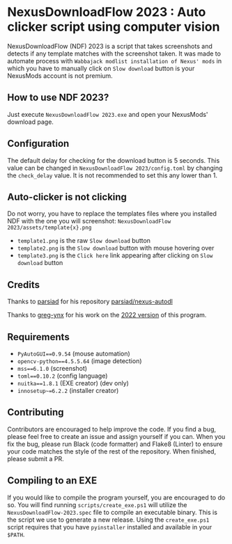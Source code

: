 # NexusDownloadFlow 2023 : Auto clicker script using computer vision

NexusDownloadFlow (NDF) 2023 is a script that takes screenshots and detects if any template matches with the
screenshot taken. It was made to automate process with `Wabbajack modlist installation of Nexus' mods` in which
you have to manually click on `Slow download` button is your NexusMods account is not premium.

## How to use NDF 2023?

Just execute `NexusDownloadFlow 2023.exe` and open your NexusMods' download page.

## Configuration

The default delay for checking for the download button is 5 seconds. This value can be changed in `NexusDownloadFlow 2023/config.toml` by changing the `check_delay` value. It is not recommended to set this any lower than 1.

## Auto-clicker is not clicking

Do not worry, you have to replace the templates files where you installed NDF with the one you will screenshot:
`NexusDownloadFlow 2023/assets/template{x}.png`

+ `template1.png` is the raw `Slow download` button
+ `template2.png` is the `Slow download` button with mouse hovering over
+ `template3.png` is the `Click here` link appearing after clicking on `Slow download` button

## Credits

Thanks to [parsiad](https://github.com/parsiad) for his repository [parsiad/nexus-autodl](https://github.com/parsiad/nexus-autodl)

Thanks to [greg-ynx](https://github.com/greg-ynx) for his work on the [2022 version](https://github.com/greg-ynx/NexusDownloadFlow-2022) of this program.

## Requirements

+ `PyAutoGUI==0.9.54` (mouse automation)
+ `opencv-python==4.5.5.64` (image detection)
+ `mss==6.1.0` (screenshot)
+ `toml==0.10.2` (config language)
+ `nuitka==1.8.1` (EXE creator) (dev only)
+ `innosetup~=6.2.2` (installer creator)

## Contributing

Contributors are encouraged to help improve the code. If you find a bug, please feel free to create an issue and assign yourself if you can. When you fix the bug, please run Black (code formatter) and Flake8 (Linter) to ensure your code matches the style of the rest of the repository. When finished, please submit a PR.

## Compiling to an EXE

If you would like to compile the program yourself, you are encouraged to do so. You will find running `scripts/create_exe.ps1` will utilize the `NexusDownloadFlow-2023.spec` file to compile an executable binary. This is the script we use to generate a new release. Using the `create_exe.ps1` script requires that you have `pyinstaller` installed and available in your `$PATH`.
